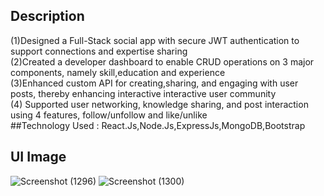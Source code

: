 ## Description
  (1)Designed a Full-Stack social app with secure JWT authentication to support connections and expertise sharing \
(2)Created a developer dashboard to enable CRUD operations on 3 major components, namely skill,education and
experience\
(3)Enhanced custom API for creating,sharing, and engaging with user posts, thereby enhancing interactive interactive
user community\
(4) Supported user networking, knowledge sharing, and post interaction using 4 features, follow/unfollow and
like/unlike\
##Technology Used : React.Js,Node.Js,ExpressJs,MongoDB,Bootstrap
 ## UI Image 
![Screenshot (1296)](https://github.com/AnjaliRaj05/Developer-Hub/assets/92683584/dd33e735-045f-4960-b3d4-6147865f9c29) 
![Screenshot (1300)](https://github.com/AnjaliRaj05/Developer-Hub/assets/92683584/b7333d04-bf42-452d-b57b-253ad0d5d42d)

